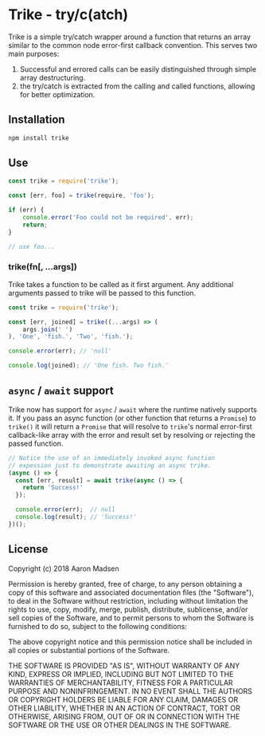 # Trike - try/c(atch)

Trike is a simple try/catch wrapper around a function that returns an array similar to the common node error-first callback convention. This serves two main purposes:

1. Successful and errored calls can be easily distinguished through simple array destructuring.
2. the try/catch is extracted from the calling and called functions, allowing for better optimization.

## Installation

~~~bash
npm install trike
~~~

## Use

~~~javascript
const trike = require('trike');

const [err, foo] = trike(require, 'foo');

if (err) {
	console.error('Foo could not be required', err);
	return;
}

// use foo...
~~~

### trike(fn[, ...args])

Trike takes a function to be called as it first argument. Any additional arguments passed to trike will be passed to this function.

~~~javascript
const trike = require('trike');

const [err, joined] = trike((...args) => (
	args.join(' ')
), 'One', 'fish.', 'Two', 'fish.');

console.error(err); // 'null'

console.log(joined); // 'One fish. Two fish.'
~~~

## `async` / `await` support

Trike now has support for `async` / `await` where the runtime natively supports it. If you pass an async function (or other function that returns a `Promise`) to `trike()` it will return a `Promise` that will resolve to `trike`'s normal error-first callback-like array with the error and result set by resolving or rejecting the passed function.

~~~javascript
// Notice the use of an immediately invoked async function
// expession just to demonstrate awaiting an async trike.
(async () => {
  const [err, result] = await trike(async () => {
    return 'Success!'
  });

  console.error(err);  // null
  console.log(result); // 'Success!'
})();
~~~

## License

Copyright (c) 2018 Aaron Madsen

Permission is hereby granted, free of charge, to any person obtaining a copy of
this software and associated documentation files (the "Software"), to deal in
the Software without restriction, including without limitation the rights to
use, copy, modify, merge, publish, distribute, sublicense, and/or sell copies
of the Software, and to permit persons to whom the Software is furnished to do
so, subject to the following conditions:

The above copyright notice and this permission notice shall be included in all
copies or substantial portions of the Software.

THE SOFTWARE IS PROVIDED "AS IS", WITHOUT WARRANTY OF ANY KIND, EXPRESS OR
IMPLIED, INCLUDING BUT NOT LIMITED TO THE WARRANTIES OF MERCHANTABILITY,
FITNESS FOR A PARTICULAR PURPOSE AND NONINFRINGEMENT. IN NO EVENT SHALL THE
AUTHORS OR COPYRIGHT HOLDERS BE LIABLE FOR ANY CLAIM, DAMAGES OR OTHER
LIABILITY, WHETHER IN AN ACTION OF CONTRACT, TORT OR OTHERWISE, ARISING FROM,
OUT OF OR IN CONNECTION WITH THE SOFTWARE OR THE USE OR OTHER DEALINGS IN THE
SOFTWARE.